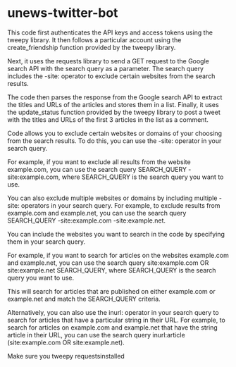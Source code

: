 # unews-twitter-bot

This code first authenticates the API keys and access tokens using the tweepy library. It then follows a particular account using the create_friendship function provided by the tweepy library.

Next, it uses the requests library to send a GET request to the Google search API with the search query as a parameter. The search query includes the -site: operator to exclude certain websites from the search results.

The code then parses the response from the Google search API to extract the titles and URLs of the articles and stores them in a list. Finally, it uses the update_status function provided by the tweepy library to post a tweet with the titles and URLs of the first 3 articles in the list as a comment.

Code allows you to exclude certain websites or domains of your choosing from the search results. To do this, you can use the -site: operator in your search query.

For example, if you want to exclude all results from the website example.com, you can use the search query SEARCH_QUERY -site:example.com, where SEARCH_QUERY is the search query you want to use.

You can also exclude multiple websites or domains by including multiple -site: operators in your search query. For example, to exclude results from example.com and example.net, you can use the search query SEARCH_QUERY -site:example.com -site:example.net.

You can include the websites you want to search in the code by specifying them in your search query.

For example, if you want to search for articles on the websites example.com and example.net, you can use the search query site:example.com OR site:example.net SEARCH_QUERY, where SEARCH_QUERY is the search query you want to use.

This will search for articles that are published on either example.com or example.net and match the SEARCH_QUERY criteria.

Alternatively, you can also use the inurl: operator in your search query to search for articles that have a particular string in their URL. For example, to search for articles on example.com and example.net that have the string article in their URL, you can use the search query inurl:article (site:example.com OR site:example.net).

Make sure you tweepy requestsinstalled
